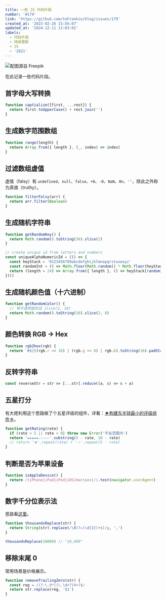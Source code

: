 ```yaml
---
title: 一些 JS 代码片段
number: '#179'
link: 'https://github.com/toFrankie/blog/issues/179'
created_at: '2023-02-26 15:56:07'
updated_at: '2024-12-11 12:03:02'
labels:
  - 代码片段
  - 持续更新
  - JS
  - '2021'
---
```

![配图源自 Freepik](https://upload-images.jianshu.io/upload_images/5128488-f133c8891d05e51a.jpg?imageMogr2/auto-orient/strip%7CimageView2/2/w/1240)


在此记录一些代码片段。

## 首字母大写转换

```js
function captialize([first, ...rest]) {
  return first.toUpperCase() + rest.join('')
}
```

## 生成数字范围数组

```js
function range(length) {
  return Array.from({ length }, (_, index) => index)
}
```

## 过滤数组虚值

虚值（falsy）有 `undefined`、`null`、`false`、`+0`、`-0`、`NaN`、`0n`、`''`，除此之外称为真值（truthy）。

```js
function filterFalsy(arr) {
  return arr.filter(Boolean)
}
```

## 生成随机字符串

```js
function getRandomKey() {
  return Math.random().toString(36).slice(2)
}

// create unique id from letters and numbers
const uniqueAlphaNumericId = (() => {
  const heyStack = '0123456789abcdefghijklmnopqrstuvwxyz'
  const randomInt = () => Math.floor(Math.random() * Math.floor(heyStack.length))
  return (length = 24) => Array.from({ length }, () => heyStack[randomInt()]).join('')
})()
```

## 生成随机颜色值（十六进制）

```js
function getRandomColor() {
  // 带不透明度的话 slice(2, 10)
  return Math.random().toString(16).slice(2, 8)
}
```

## 颜色转换 RGB → Hex

```js
function rgb2hex(rgb) {
  return `#${((rgb.r << 16) | (rgb.g << 8) | rgb.b).toString(16).padStart(6, '0')}`
}
```

## 反转字符串

```js
const reverseStr = str => [...str].reduce((a, s) => s + a)
```

## 五星打分

有大佬利用这个思路做了个五星评级的组件，详看：[★构建东半球最小的评级组件☆](https://zhuanlan.zhihu.com/p/33464317)。

```js
function getRating(rate) {
  if (rate > 5 || rate < 0) throw new Error('不在范围内')
  return '★★★★★☆☆☆☆☆'.substring(5 - rate, 10 - rate)
  // return '★'.repeat(rate) + '☆'.repeat(5 - rate)
}
```

## 判断是否为苹果设备

```js
function isAppleDevice() {
  return /(iPhone|iPad|iPod|iOS|mac\sos)/i.test(navigator.userAgent)
}
```

## 数字千分位表示法

思路看[这里](https://github.com/toFrankie/blog/issues/134)。

```js
function thousandsReplace(str) {
  return String(str).replace(/\B(?=(\d{3})+$)/g, ',')
}

thousandsReplace(10000) // "10,000"
```

## 移除末尾 0

常用场景是价格展示。

```js
function removeTrailingZero(str) {
  const reg = /(?:\.0*|(\.\d+?)0+)$/
  return str.replace(reg, '$1')
}
```

